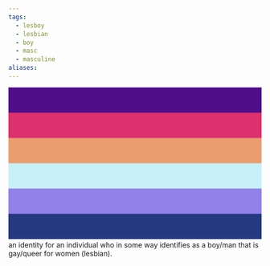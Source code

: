 ```yaml
---
tags:
  - lesboy
  - lesbian
  - boy
  - masc
  - masculine
aliases: 
---
```

![lesboy.png](../../images/lesboy.png)  
an identity for an individual who in some way identifies as a boy/man that is gay/queer for women (lesbian).